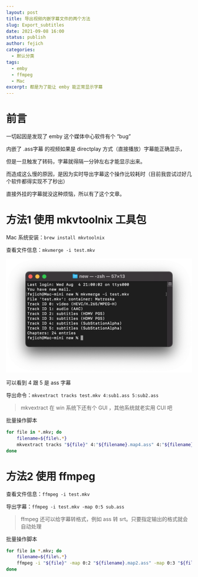 ```yaml
---
layout: post
title: 导出视频内嵌字幕文件的两个方法
slug: Export_subtitles
date: 2021-09-08 16:00
status: publish
author: fejich
categories: 
  - 默认分类
tags: 
  - emby
  - ffmpeg
  - Mac
excerpt: 都是为了能让 emby 能正常显示字幕
---
```




# 前言

一切起因是发现了 emby 这个媒体中心软件有个 “bug”

内嵌了 .ass字幕 的视频如果是 directplay 方式（直接播放）字幕能正确显示，

但是一旦触发了转码，字幕就得隔一分钟左右才能显示出来。

而造成这么慢的原因，是因为实时导出字幕这个操作比较耗时（目前我尝试过好几个软件都得实现不了秒出）

直接外挂的字幕就没这种烦恼，所以有了这个文章。



# 方法1 使用 mkvtoolnix 工具包

Mac 系统安装：`brew install mkvtoolnix` 

查看文件信息：`mkvmerge -i test.mkv`

![mkvextract](导出视频内嵌字幕的两个方法.assets/mkvextract.png)


可以看到 4 跟 5 是 ass 字幕

导出命令：`mkvextract tracks test.mkv 4:sub1.ass 5:sub2.ass`

>mkvextract 在 win 系统下还有个 GUI ，其他系统就老实用 CUI 吧



批量操作脚本

```sh
for file in *.mkv; do
    filename=${file%.*}
    mkvextract tracks "${file}" 4:"${filename}.map4.ass" 4:"${filename}.map5.ass"
done
```



# 方法2 使用 ffmpeg

查看文件信息：`ffmpeg -i test.mkv`

导出字幕：`ffmpeg -i test.mkv -map 0:5 sub.ass`
> ffmpeg 还可以给字幕转格式，例如 ass 转 srt。只要指定输出的格式就会自动处理



批量操作脚本

```sh
for file in *.mkv; do
    filename=${file%.*}
    ffmpeg -i "${file}" -map 0:2 "${filename}.map2.ass" -map 0:3 "${filename}.map3.ass" -map 0:4 "${filename}.map4.ass" -map 0:5 "${filename}.map5.ass"
done
```